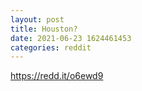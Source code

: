 ```yaml
--- 
layout: post 
title: Houston? 
date: 2021-06-23 1624461453 
categories: reddit 
--- 
```

https://redd.it/o6ewd9